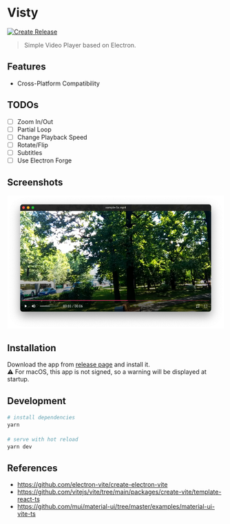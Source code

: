 # Visty

[![Create Release](https://github.com/fiahfy/visty/actions/workflows/create-release.yml/badge.svg)](https://github.com/fiahfy/visty/actions/workflows/create-release.yml)

> Simple Video Player based on Electron.

## Features

- Cross-Platform Compatibility

## TODOs

- [ ] Zoom In/Out
- [ ] Partial Loop
- [ ] Change Playback Speed
- [ ] Rotate/Flip
- [ ] Subtitles
- [ ] Use Electron Forge

## Screenshots

![screenshot](.github/img/screenshot.png)

## Installation

Download the app from [release page](https://github.com/fiahfy/visty/releases) and install it.  
:warning: For macOS, this app is not signed, so a warning will be displayed at startup.

## Development

```bash
# install dependencies
yarn

# serve with hot reload
yarn dev
```

## References

- https://github.com/electron-vite/create-electron-vite
- https://github.com/vitejs/vite/tree/main/packages/create-vite/template-react-ts
- https://github.com/mui/material-ui/tree/master/examples/material-ui-vite-ts
